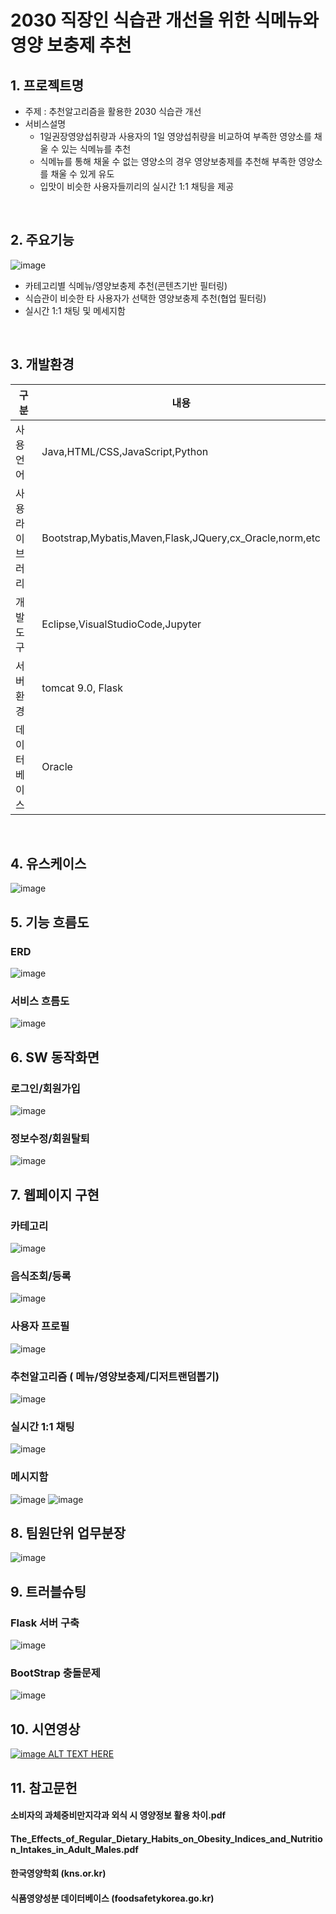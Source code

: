 # 2030 직장인 식습관 개선을 위한 식메뉴와 영양 보충제 추천

## 1. 프로젝트명
* 주제 : 추천알고리즘을 활용한 2030 식습관 개선
* 서비스설명 
  * 1일권장영양섭취량과 사용자의 1일 영양섭취량을 비교하여 부족한 영양소를 채울 수 있는 식메뉴를 추천
  * 식메뉴를 통해 채울 수 없는 영양소의 경우 영양보충제를 추천해 부족한 영양소를 채울 수 있게 유도
  * 입맛이 비슷한 사용자들끼리의 실시간 1:1 채팅을 제공
<br>
  
  
## 2. 주요기능
![image](https://user-images.githubusercontent.com/106249108/196309625-0e7672eb-6768-4df1-9032-29425839bd18.png)


* 카테고리별 식메뉴/영양보충제 추천(콘텐츠기반 필터링)
* 식습관이 비슷한 타 사용자가 선택한 영양보충제 추천(협업 필터링)
* 실시간 1:1 채팅 및 메세지함
<br>


## 3. 개발환경
구분|내용
---|---|
사용언어|Java,HTML/CSS,JavaScript,Python
사용 라이브러리| Bootstrap,Mybatis,Maven,Flask,JQuery,cx_Oracle,norm,etc
개발도구|Eclipse,VisualStudioCode,Jupyter
서버환경| tomcat 9.0, Flask
데이터베이스|Oracle
<br>


## 4. 유스케이스
![image](https://user-images.githubusercontent.com/106305465/183550026-62350ec9-7e95-450f-8daf-b8e1f83817ec.png)
<br>

## 5. 기능 흐름도

### ERD
![image](https://user-images.githubusercontent.com/106305465/183364502-01a54d58-bc9b-4da1-bdf6-8128e3f915b6.png)

### 서비스 흐름도
![image](https://user-images.githubusercontent.com/106305465/183364928-6ef057d3-050b-4d1d-ae1e-11130dee15b4.png)
<br>

## 6. SW 동작화면

### 로그인/회원가입
![image](https://user-images.githubusercontent.com/106305465/183537084-7be45f92-93cd-4a4e-8c8e-05745c93ea24.png)

### 정보수정/회원탈퇴
![image](https://user-images.githubusercontent.com/106305465/183537103-9e1d7868-8d15-4b3d-aa3f-9ab26448090d.png)
<br>

## 7. 웹페이지 구현

### 카테고리
![image](https://user-images.githubusercontent.com/106305465/183537146-91554b09-d83f-49f3-838b-70bb0389f63a.png)

### 음식조회/등록
![image](https://user-images.githubusercontent.com/106305465/183537169-4f6af52b-99f5-4b03-a11e-4a7e1a0fd6a0.png)

### 사용자 프로필 
![image](https://user-images.githubusercontent.com/106305465/183537201-c843b6de-49a8-4e9b-a5a2-b1be243541e6.png)

### 추천알고리즘 ( 메뉴/영양보충제/디저트랜덤뽑기)
![image](https://user-images.githubusercontent.com/106249108/196309473-9606dee2-9441-479a-9de3-791d3c7058d4.png)

### 실시간 1:1 채팅
![image](https://user-images.githubusercontent.com/106305465/183537591-42325893-175d-485f-915a-cd010a4e8b0c.png)

### 메시지함
![image](https://user-images.githubusercontent.com/106305465/183537600-d9300d45-e90f-4ff2-9a9d-6286ffce012f.png)
![image](https://user-images.githubusercontent.com/106305465/183537607-5e4e1c86-11ed-4218-9d0e-d2958ce19267.png)
<br>

## 8. 팀원단위 업무분장
![image](https://user-images.githubusercontent.com/106249108/196310251-69c9a6f7-0720-4353-b12e-2303cf8a5925.png)
<br>

## 9. 트러블슈팅

### Flask 서버 구축
![image](https://user-images.githubusercontent.com/106249108/196310078-ed04b830-05f4-4e2e-b26a-ed4ad9f5e42e.png)

### BootStrap 충돌문제
![image](https://user-images.githubusercontent.com/106249108/196310160-535f3e84-75e6-460b-abd8-8b5a745e5490.png)
<br>

## 10. 시연영상
[![image ALT TEXT HERE](https://user-images.githubusercontent.com/106305465/183548672-1a7153eb-d878-4fad-a32c-0ec3cbd7089a.png)](https://www.youtube.com/watch?v=7iu3jahNv7s)
<br>

## 11. 참고문헌
#### 소비자의 과체중비만지각과 외식 시 영양정보 활용 차이.pdf
#### The_Effects_of_Regular_Dietary_Habits_on_Obesity_Indices_and_Nutrition_Intakes_in_Adult_Males.pdf
#### 한국영양학회 (kns.or.kr)
#### 식품영양성분 데이터베이스 (foodsafetykorea.go.kr)




